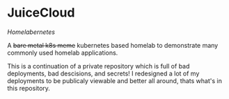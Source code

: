 # JuiceCloud
_Homelabernetes_

A ~~bare metal k8s meme~~ kubernetes based homelab to demonstrate many commonly used homelab applications. 

This is a continuation of a private repository which is full of bad deployments, bad descisions, and secrets! I redesigned a lot of my deployments to be publicaly viewable and better all around, thats what's in this repository. 

